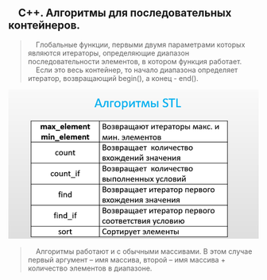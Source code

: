 ## &nbsp;&nbsp;&nbsp;&nbsp;С++. Алгоритмы для последовательных контейнеров.
 
>&nbsp;&nbsp;&nbsp;&nbsp;Глобальные функции, первыми двумя параметрами которых являются итераторы,  определяющие диапазон последовательности элементов, в котором функция работает.   
>&nbsp;&nbsp;&nbsp;&nbsp;Если это весь контейнер, то начало диапазона определяет итератор, возвращающий begin(), а конец   - end().  

![img.png](img.png)

>&nbsp;&nbsp;&nbsp;&nbsp;Алгоритмы работают и с обычными массивами. В этом случае первый аргумент – имя массива, второй – имя массива + количество элементов в диапазоне.  
